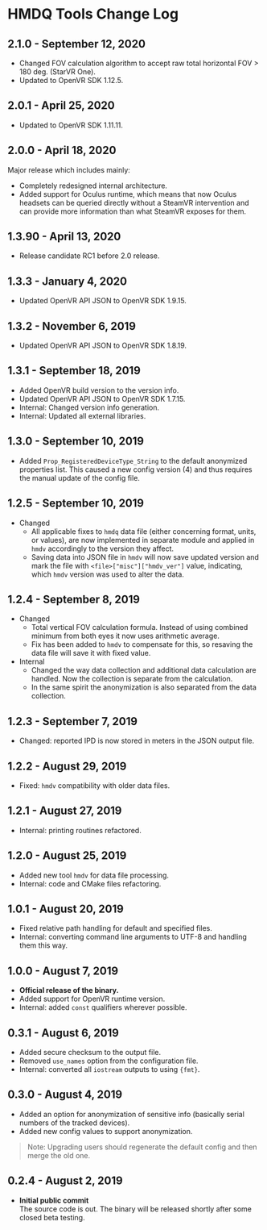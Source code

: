 # HMDQ Tools Change Log

## 2.1.0 - September 12, 2020
* Changed FOV calculation algorithm to accept raw total horizontal FOV > 180 deg. (StarVR One).
* Updated to OpenVR SDK 1.12.5.

## 2.0.1 - April 25, 2020
* Updated to OpenVR SDK 1.11.11.

## 2.0.0 - April 18, 2020
Major release which includes mainly:
* Completely redesigned internal architecture.
* Added support for Oculus runtime, which means that now Oculus headsets can be queried directly without a SteamVR intervention and can provide more information than what SteamVR exposes for them.

## 1.3.90 - April 13, 2020
* Release candidate RC1 before 2.0 release.

## 1.3.3 - January 4, 2020
* Updated OpenVR API JSON to OpenVR SDK 1.9.15.

## 1.3.2 - November 6, 2019
* Updated OpenVR API JSON to OpenVR SDK 1.8.19.

## 1.3.1 - September 18, 2019
* Added OpenVR build version to the version info.
* Updated OpenVR API JSON to OpenVR SDK 1.7.15.
* Internal: Changed version info generation.
* Internal: Updated all external libraries.

## 1.3.0 - September 10, 2019
* Added `Prop_RegisteredDeviceType_String` to the default anonymized properties list. This caused a new config version (4) and thus requires the manual update of the config file.

## 1.2.5 - September 10, 2019
* Changed  
  * All applicable fixes to `hmdq` data file (either concerning format, units, or values), are now implemented in separate module and applied in `hmdv` accordingly to the version they affect.
  * Saving data into JSON file in `hmdv` will now save updated version and mark the file with `<file>["misc"]["hmdv_ver"]` value, indicating, which `hmdv` version was used to alter the data.

## 1.2.4 - September 8, 2019
* Changed  
  * Total vertical FOV calculation formula. Instead of using combined minimum from both eyes it now uses arithmetic average.
  * Fix has been added to `hmdv` to compensate for this, so resaving the data file will save it with fixed value.
* Internal  
  * Changed the way data collection and additional data calculation are handled. Now the collection is separate from the calculation.
  * In the same spirit the anonymization is also separated from the data collection.

## 1.2.3 - September 7, 2019
* Changed: reported IPD is now stored in meters in the JSON output file.

## 1.2.2 - August 29, 2019
* Fixed: `hmdv` compatibility with older data files.

## 1.2.1 - August 27, 2019
* Internal: printing routines refactored.

## 1.2.0 - August 25, 2019
* Added new tool `hmdv` for data file processing.
* Internal: code and CMake files refactoring.

## 1.0.1 - August 20, 2019
* Fixed relative path handling for default and specified files.
* Internal: converting command line arguments to UTF-8 and handling them this way.

## 1.0.0 - August 7, 2019
* **Official release of the binary.**
* Added support for OpenVR runtime version.
* Internal: added `const` qualifiers wherever possible.

## 0.3.1 - August 6, 2019
* Added secure checksum to the output file.
* Removed `use_names` option from the configuration file.
* Internal: converted all `iostream` outputs to using `{fmt}`.

## 0.3.0 - August 4, 2019
* Added an option for anonymization of sensitive info (basically serial numbers of the tracked devices).
* Added new config values to support anonymization.

>Note: Upgrading users should regenerate the default config and then merge the old one.

## 0.2.4 - August 2, 2019
* **Initial public commit**  
The source code is out. The binary will be released shortly after some closed beta testing.